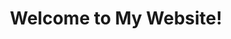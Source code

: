 ---
layout: article
title: Welcome to My Website!
mode: immersive
show_title: true
show_edit_on_github: false
show_date: false
show_tags: false
comment: false
lightbox: false
header:
  theme: dark
  background: 'rgba(32, 48, 40, .4)'
article_header:
  type: overlay
  theme: dark
  align: center
  background_image:
    src: https://i.loli.net/2020/01/10/QOeG5trjSn8WDp1.jpg
show_subscribe: false
license: false
sharing: false
show_author_profile: false
---